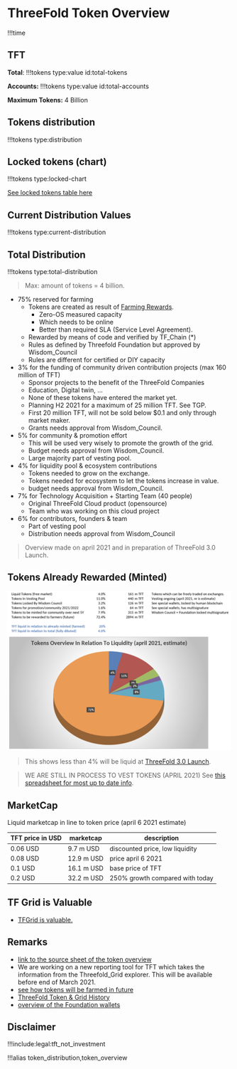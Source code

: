 # ThreeFold Token Overview

!!!time

## TFT
**Total**:
!!!tokens type:value id:total-tokens

**Accounts:**
!!!tokens type:value id:total-accounts

**Maximum Tokens:** 4 Billion

## Tokens distribution

!!!tokens type:distribution

<!--
Total locked tokens: 
!!!tokens type:value id:total-locked-tokens

Total vested tokens: 
!!!tokens type:value id:total-vested-tokens

Total liquid foundation tokens: 
!!!tokens type:value id:total-liquid-foundation-tokens

Total illiquid foundation tokens: 
!!!tokens type:value id:total-illiquid-foundation-tokens

Total liquid tokens: 
!!!tokens type:value id:total-liquid-tokens
-->

<!--
## Locked tokens
!!!tokens type:locked-table
-->

## Locked tokens (chart)
!!!tokens type:locked-chart

[See locked tokens table here](token_locked)

## Current Distribution Values
!!!tokens type:current-distribution

## Total Distribution
!!!tokens type:total-distribution

<!-- ![](img/token_overview_april11.png) -->

> Max: amount of tokens = 4 billion.

- 75% reserved for farming
  - Tokens are created as result of [Farming Rewards](tf_farming).
    - Zero-OS measured capacity
    - Which needs to be online
    - Better than required SLA (Service Level Agreement).
  - Rewarded by means of code and verified by TF_Chain (\*)
  - Rules as defined by Threefold Foundation but approved by Wisdom_Council
  - Rules are different for certified or DIY capacity
- 3% for the funding of community driven contribution projects (max 160 million of TFT)
  - Sponsor projects to the benefit of the ThreeFold Companies
  - Education, Digital twin, ...
  - None of these tokens have entered the market yet.
  - Planning H2 2021 for a maximum of 25 million TFT. See TGP.
  - First 20 million TFT, will not be sold below $0.1 and only through market maker.
  - Grants needs approval from Wisdom_Council.
- 5% for community & promotion effort
  - This will be used very wisely to promote the growth of the grid.
  - Budget needs approval from Wisdom_Council.
  - Large majority part of vesting pool.
- 4% for liquidity pool & ecosystem contributions
  - Tokens needed to grow on the exchange.
  - Tokens needed for ecosystem to let the tokens increase in value.
  - budget needs approval from Wisdom_Council.
- 7% for Technology Acquisition + Starting Team (40 people)
  - Original ThreeFold Cloud product (opensource)
  - Team who was working on this cloud project
- 6% for contributors, founders & team
  - Part of vesting pool
  - Distribution needs approval from Wisdom_Council

> Overview made on april 2021 and in preparation of ThreeFold 3.0 Launch.

<!-- Online tool see: https://tokenstats.threefoldtoken.com/ -->

## Tokens Already Rewarded (Minted)

![](img/tokens_liquid_april6.png)

> This shows less than 4% will be liquid at [ThreeFold 3.0 Launch](threefold30).

> WE ARE STILL IN PROCESS TO VEST TOKENS (APRIL 2021)
> See [this spreadsheet for most up to date info](https://secure.threefold.me/sheet/#/2/sheet/view/4CGJ+yMwEMhDs+66I1rxBJmYETB4j8XDcUqTJ7zOmJk/embed/).

## MarketCap

Liquid marketcap in line to token price (april 6 2021 estimate)

| TFT price in USD | marketcap  | description                     |
| ---------------- | ---------- | ------------------------------- |
| 0.06 USD         | 9.7 m USD  | discounted price, low liquidity |
| 0.08 USD         | 12.9 m USD | price april 6 2021              |
| 0.1 USD          | 16.1 m USD | base price of TFT               |
| 0.2 USD          | 32.2 m USD | 250% growth compared with today |

## TF Grid is Valuable

- [TFGrid is valuable.](token_grid_value_april2021)

## Remarks

- [link to the source sheet of the token overview](https://secure.threefold.me/sheet/#/2/sheet/view/4CGJ+yMwEMhDs+66I1rxBJmYETB4j8XDcUqTJ7zOmJk/embed/)
- We are working on a new reporting tool for TFT which takes the information from the Threefold_Grid explorer. This will be available before end of March 2021.
- [see how tokens will be farmed in future](tokens_to_farm)
- [ThreeFold Token & Grid History](threefold_history)
- [overview of the Foundation wallets](threefold_foundation_wallets)

## Disclaimer

!!!include:legal:tft_not_investment

!!!alias token_distribution,token_overview
